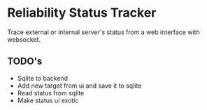 # Reliability Status Tracker
Trace external or internal server's status from a web interface with websocket.

## TODO's
- Sqlite to backend
- Add new target from ui and save it to sqlite
- Read status from sqlite
- Make status ui exotic